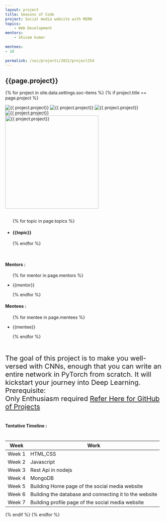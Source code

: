 ```yaml
---
layout: project
title: Seasons of Code
project: Social media website with MERN
topics:
    - Web Development
mentors:
    - Shivam kumar   
    
mentees:
- 10
    
permalink: /soc/projects/2022/project254
---
```


<h2 class="display1 m-3 p-3 text-center project-title">{{page.project}}</h2>

{% for project in site.data.settings.soc-items %}
{% if project.title == page.project %}

<div class ="img-soc d-block"> 
    <img src="{{ site.baseurl }}/{{ project.image }}" alt="{{ project.project}}" class="image-1">
    <img src="{{ site.baseurl }}/{{ project.image }}" alt="{{ project.project}}" class="image-2">
    <img src="{{ site.baseurl }}/{{ project.image }}" alt="{{ project.project}}" class="image-3">
    <img src="{{ site.baseurl }}/{{ project.image }}" alt="{{ project.project}}" class="image-4">
</div>
<div class = "mobile-img-soc">
  <img src="{{ site.baseurl }}/{{ project.image }}"  width = "300" height="300" alt="{{ project.project}}" class="border rounded">
  </div>
<div >
    <br>
    <ul>
        {% for topic in page.topics %}
        <li><h4 class="text-primary text-center topics">{{topic}}</h4></li>
        {% endfor %}
    </ul>
    <br>
    <h4 class="display3  ">Mentors :</h4> 
    <ul>
        {% for mentor in page.mentors %}
        <li><p class="lead">{{mentor}}</p></li>
        {% endfor %}
    </ul>
    <h4 class="display3  ">Mentees :</h4> 
    <ul>
        {% for mentee in page.mentees %}
        <li><p class="lead">{{mentee}}</p></li>
        {% endfor %}
    </ul>
</div>
<div class = "project-desc">
    <p class="display3" style = "font-size:22px;" >
        <br>
        The goal of this project is to make you well-versed with CNNs, enough that you can write an entire network in PyTorch from scratch. It will kickstart your journey into Deep Learning.				
        <br>
Prerequisite:<br>
Only Enthusiasm required <a href='https://github.com/Ccivam/Social-Media-Website' target="_blank">Refer Here for GitHub of Projects</a>
<br>
    </p>
</div>
<div class = "d-flex flex-wrap">
<div>
    <h4 class="display3" style="margin:40px 0px 40px 0px;">Tentative Timeline :</h4>
    <table class="table table-striped w-100">
    <thead>
        <tr>
        <th>Week</th>
        <th>Work</th>
        </tr>
    </thead>
    <tbody>
    <tr>
      <td>Week 1</td>
      <td>HTML,CSS
  </td>
    </tr>
    <tr>
      <td>Week 2</td>
      <td>	Javascript</td>
    </tr>
    <tr>
      <td>Week 3</td>
      <td>Rest Api in nodejs</td>
    </tr>
    <tr>
      <td>Week 4</td>
      <td>MongoDB</td>
    </tr>
    <tr>
      <td>Week 5</td>
      <td>Building Home page of the social media website</td>
    </tr>
    <tr>
      <td>Week 6</td>
      <td>Building the database and connecting it to the website</td>
    </tr>
    <tr>
      <td>Week 7</td>
      <td>Building profile page of the social media website
</td>
    </tr>
    </tbody>
    </table>
</div>

</div>
{% endif %}
{% endfor %}
